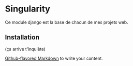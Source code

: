 # Singularity

Ce module django est la base de chacun de mes projets web.

## Installation
(ça arrive t'inquiète)

[Github-flavored Markdown](https://guides.github.com/features/mastering-markdown/)
to write your content.
